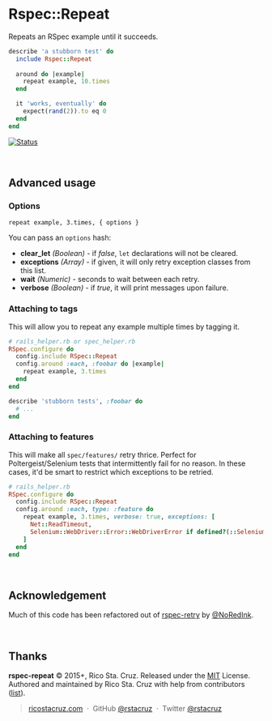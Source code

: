 # Rspec::Repeat

Repeats an RSpec example until it succeeds.

```rb
describe 'a stubborn test' do
  include Rspec::Repeat
  
  around do |example|
    repeat example, 10.times
  end

  it 'works, eventually' do
    expect(rand(2)).to eq 0
  end
end
```

[![Status](https://travis-ci.org/rstacruz/rspec-repeat.svg?branch=master)](https://travis-ci.org/rstacruz/rspec-repeat "See test builds")

<br>

## Advanced usage

### Options

```
repeat example, 3.times, { options }
```

You can pass an `options` hash:

- __clear_let__ *(Boolean)* - if *false*, `let` declarations will not be cleared.
- __exceptions__ *(Array)* - if given, it will only retry exception classes from this list.
- __wait__ *(Numeric)* - seconds to wait between each retry.
- __verbose__ *(Boolean)* - if *true*, it will print messages upon failure.

### Attaching to tags

This will allow you to repeat any example multiple times by tagging it.

```rb
# rails_helper.rb or spec_helper.rb
RSpec.configure do
  config.include RSpec::Repeat
  config.around :each, :foobar do |example|
    repeat example, 3.times
  end
end
```

```rb
describe 'stubborn tests', :foobar do
  # ...
end
```

### Attaching to features

This will make all `spec/features/` retry thrice. Perfect for Poltergeist/Selenium tests that intermittently fail for no reason. In these cases, it'd be smart to restrict which exceptions to be retried.

```rb
# rails_helper.rb
RSpec.configure do
  config.include RSpec::Repeat
  config.around :each, type: :feature do
    repeat example, 3.times, verbose: true, exceptions: [
      Net::ReadTimeout,
      Selenium::WebDriver::Error::WebDriverError if defined?(::Selenium)
    ]
  end
end
```

<br>

## Acknowledgement

Much of this code has been refactored out of [rspec-retry](https://github.com/NoRedInk/rspec-retry) by [@NoRedInk](https://github.com/NoRedInk).

<br>

## Thanks

**rspec-repeat** © 2015+, Rico Sta. Cruz. Released under the [MIT] License.<br>
Authored and maintained by Rico Sta. Cruz with help from contributors ([list][contributors]).

> [ricostacruz.com](http://ricostacruz.com) &nbsp;&middot;&nbsp;
> GitHub [@rstacruz](https://github.com/rstacruz) &nbsp;&middot;&nbsp;
> Twitter [@rstacruz](https://twitter.com/rstacruz)

[MIT]: http://mit-license.org/
[contributors]: http://github.com/rstacruz/rspec-repeat/contributors

